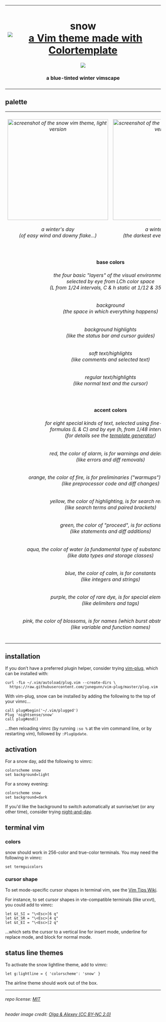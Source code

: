 <table><tbody><tr><td align="center"><h1>snow<br>
<a href='https://github.com/lifepillar/vim-colortemplate'><img src='https://img.shields.io/badge/made%20with-Colortemplate-00a0ff.svg' alt='a Vim theme made with Colortemplate' /></a>
</h1>
<img src="https://github.com/nightsense/snow/raw/master/images/header.jpg" />
<h4>a blue-tinted winter vimscape</h4>
</td></tr></tbody></table>

## palette

<table><tbody>

<tr>
<td align="center"><h6><img alt="screenshot of the snow vim theme, light version" src="https://github.com/nightsense/snow/raw/master/images/screenshot-light.png" height="325" /><br><br>
a winter's day<br>(of easy wind and downy flake...)</h6>
</td>
<td align="center"><h6><img alt="screenshot of the snow vim theme, dark version" src="https://github.com/nightsense/snow/raw/master/images/screenshot-dark.png" height="325" /><br><br>
a winter's night<br>(the darkest evening of the year...)</h6>
</td>
</tr>

<tr></tr>

<tr>
<td align='center' colspan='2'>
<h4>
<img src="http://www.colorhexa.com/ebf4ff.png" height="6" width="6">&nbsp;
<img src="http://www.colorhexa.com/d3dceb.png" height="6" width="6">&nbsp;
<img src="http://www.colorhexa.com/757d8a.png" height="6" width="6">&nbsp;
<img src="http://www.colorhexa.com/606875.png" height="6" width="6">
&nbsp;&nbsp;base colors&nbsp;&nbsp;
<img src="http://www.colorhexa.com/9aa3b1.png" height="6" width="6">&nbsp;
<img src="http://www.colorhexa.com/757d8a.png" height="6" width="6">&nbsp;
<img src="http://www.colorhexa.com/343c48.png" height="6" width="6">&nbsp;
<img src="http://www.colorhexa.com/222a35.png" height="6" width="6">
</h4>

<h6>the four basic "layers" of the visual environment,<br>selected by eye from LCh color space<br>(L from 1/24 intervals, C & h static at 1/12 & 35/48)</h6>

<h6><img src="http://www.colorhexa.com/ebf4ff.png" height="12" width="12">&nbsp;&nbsp;background&nbsp;&nbsp;<img src="http://www.colorhexa.com/222a35.png" height="12" width="12"><br>(the space in which everything happens)</h6>

<h6><img src="http://www.colorhexa.com/d3dceb.png" height="12" width="12">&nbsp;&nbsp;background highlights&nbsp;&nbsp;<img src="http://www.colorhexa.com/343c48.png" height="12" width="12"><br>(like the status bar and cursor guides)</h6>

<h6><img src="http://www.colorhexa.com/757d8a.png" height="12" width="12">&nbsp;&nbsp;soft text/highlights&nbsp;&nbsp;<img src="http://www.colorhexa.com/757d8a.png" height="12" width="12"><br>(like comments and selected text)</h6>

<h6><img src="http://www.colorhexa.com/606875.png" height="12" width="12">&nbsp;&nbsp;regular text/highlights&nbsp;&nbsp;<img src="http://www.colorhexa.com/9aa3b1.png" height="12" width="12"><br>(like normal text and the cursor)</h6>

</tr>

<tr></tr>

<tr>
<td align='center' colspan='2'>
<h4>
<img src="http://www.colorhexa.com/da634d.png" height="6" width="6">&nbsp;
<img src="http://www.colorhexa.com/c47430.png" height="6" width="6">&nbsp;
<img src="http://www.colorhexa.com/f9c31f.png" height="6" width="6">&nbsp;
<img src="http://www.colorhexa.com/5e9738.png" height="6" width="6">&nbsp;
<img src="http://www.colorhexa.com/009e87.png" height="6" width="6">&nbsp;
<img src="http://www.colorhexa.com/448ed6.png" height="6" width="6">&nbsp;
<img src="http://www.colorhexa.com/a876bd.png" height="6" width="6">&nbsp;
<img src="http://www.colorhexa.com/c66e7a.png" height="6" width="6">
&nbsp;&nbsp;accent colors&nbsp;&nbsp;
<img src="http://www.colorhexa.com/b57d70.png" height="6" width="6">&nbsp;
<img src="http://www.colorhexa.com/ab8264.png" height="6" width="6">&nbsp;
<img src="http://www.colorhexa.com/c5ab72.png" height="6" width="6">&nbsp;
<img src="http://www.colorhexa.com/789265.png" height="6" width="6">&nbsp;
<img src="http://www.colorhexa.com/509789.png" height="6" width="6">&nbsp;
<img src="http://www.colorhexa.com/6d8cb5.png" height="6" width="6">&nbsp;
<img src="http://www.colorhexa.com/9d7ea8.png" height="6" width="6">&nbsp;
<img src="http://www.colorhexa.com/b67b81.png" height="6" width="6">
</h4>
<h6>for eight special kinds of text, selected using fine-tuned<br>formulas (L & C) and by eye (h, from 1/48 intervals)<br>(for details see the <a href='https://github.com/nightsense/snow/blob/master/templates/template-generator.py'>template generator</a>)</h6>
<h6><img src="http://www.colorhexa.com/da634d.png" height="12" width="12">&nbsp;&nbsp;red, the color of alarm, is for warnings and deletions&nbsp;&nbsp;<img src="http://www.colorhexa.com/b57d70.png" height="12" width="12"><br>(like errors and diff removals)</h6>
<h6><img src="http://www.colorhexa.com/c47430.png" height="12" width="12">&nbsp;&nbsp;orange, the color of fire, is for preliminaries ("warmups") and changes&nbsp;&nbsp;<img src="http://www.colorhexa.com/ab8264.png" height="12" width="12"><br>(like preprocessor code and diff changes)</h6>
<h6><img src="http://www.colorhexa.com/f9c31f.png" height="12" width="12">&nbsp;&nbsp;yellow, the color of highlighting, is for search results&nbsp;&nbsp;<img src="http://www.colorhexa.com/c5ab72.png" height="12" width="12"><br>(like search terms and paired brackets)</h6>
<h6><img src="http://www.colorhexa.com/5e9738.png" height="12" width="12">&nbsp;&nbsp;green, the color of "proceed", is for actions&nbsp;&nbsp;<img src="http://www.colorhexa.com/789265.png" height="12" width="12"><br>(like statements and diff additions)</h6>
<h6><img src="http://www.colorhexa.com/009e87.png" height="12" width="12">&nbsp;&nbsp;aqua, the color of water (a fundamental type of substance), is for types&nbsp;&nbsp;<img src="http://www.colorhexa.com/509789.png" height="12" width="12"><br>(like data types and storage classes)</h6>
<h6><img src="http://www.colorhexa.com/448ed6.png" height="12" width="12">&nbsp;&nbsp;blue, the color of calm, is for constants&nbsp;&nbsp;<img src="http://www.colorhexa.com/6d8cb5.png" height="12" width="12"><br>(like integers and strings)</h6>
<h6><img src="http://www.colorhexa.com/a876bd.png" height="12" width="12">&nbsp;&nbsp;purple, the color of rare dye, is for special elements&nbsp;&nbsp;<img src="http://www.colorhexa.com/9d7ea8.png" height="12" width="12"><br>(like delimiters and tags)</h6>
<h6><img src="http://www.colorhexa.com/c66e7a.png" height="12" width="12">&nbsp;&nbsp;pink, the color of blossoms, is for names (which burst abstractions into life)&nbsp;&nbsp;<img src="http://www.colorhexa.com/b67b81.png" height="12" width="12"><br>(like variable and function names)</h6>
</tr>

</tbody></table>

## installation

If you don’t have a preferred plugin helper, consider trying [vim-plug](https://github.com/junegunn/vim-plug), which can be installed with:

```
curl -fLo ~/.vim/autoload/plug.vim --create-dirs \
  https://raw.githubusercontent.com/junegunn/vim-plug/master/plug.vim
```

With vim-plug, snow can be installed by adding the following to the top of your vimrc...

```
call plug#begin('~/.vim/plugged')
Plug 'nightsense/snow'
call plug#end()
```

...then reloading vimrc (by running `:so %` at the vim command line, or by restarting vim), followed by `:PlugUpdate`.

## activation

For a snow day, add the following to vimrc:

```
colorscheme snow
set background=light
```

For a snowy evening:

```
colorscheme snow
set background=dark
```

If you'd like the background to switch automatically at sunrise/set (or any other time), consider trying [night-and-day](https://github.com/nightsense/night-and-day).

## terminal vim

### colors

snow should work in 256-color and true-color terminals. You may need the following in vimrc:

```
set termguicolors
```

### cursor shape

To set mode-specific cursor shapes in terminal vim, see the [Vim Tips Wiki](http://vim.wikia.com/wiki/Change_cursor_shape_in_different_modes).

For instance, to set cursor shapes in vte-compatible terminals (like urxvt), you could add to vimrc:

```
let &t_SI = "\<Esc>[6 q"
let &t_SR = "\<Esc>[4 q"
let &t_EI = "\<Esc>[2 q"
```

...which sets the cursor to a vertical line for insert mode, underline for replace mode, and block for normal mode.

## status line themes

To activate the snow lightline theme, add to vimrc:

```
let g:lightline = { 'colorscheme': 'snow' }
```

The airline theme should work out of the box.

---

###### repo license: [MIT](https://opensource.org/licenses/MIT)
###### header image credit: [Olga & Alexey (CC BY-NC 2.0)](https://www.flickr.com/photos/chaoticmind75/39326731084/)
